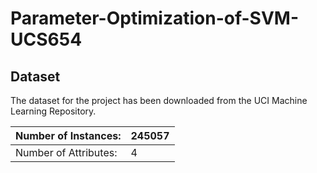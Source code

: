 # Parameter-Optimization-of-SVM-UCS654

## Dataset
The dataset for the project has been downloaded from the UCI Machine Learning Repository.

| Number of Instances:	| 245057 |
| --- | --- |
| Number of Attributes: |	4 |
